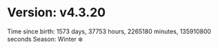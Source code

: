 # Version: v4.3.20
Time since birth: 1573 days, 37753 hours, 2265180 minutes, 135910800 seconds
Season: Winter ❄️
